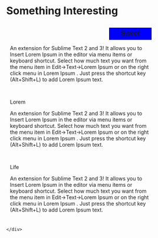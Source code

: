 <!DOCTYPE html>
<html>
<head>
	<meta charset="utf-8">
	<title>
		Module 2 Solutions 
	</title>
	<link rel="stylesheet" href="mod2.css">
</head>
<style>
	*{
	box-sizing: border-box;
}
p {
	 border: none;
	 margin-left: 0;
}

h1{
	font-family: Helvetica;
	color: black;
	text-align: center;
	margin-bottom: 15px;
}
.container {
	border: none;
	margin-left: auto;
	margin-right: auto;
	margin-top: 10px;
	margin-bottom: 10px;
	padding: 10px;
}

section {
	border:	1px solid black;
	background-color: grey;
	width: 100%;
	height: 200px;
	font-family: Helvetica;
	color: black;
	position: relative;
	overflow: auto;
}
#Sweet {
	border: 1px solid black;
	text-align: center;
	width: 30%;
	margin-left: 70%;
	font-family: Georgia,sans-serif;
	font-weight: bold;
	font-size: 125%;
	margin-bottom: 0;
	margin-top: 0;
	padding: 5px;
	background-color: blue;
}

#Lorem {
	border: 1px solid black;
	text-align: center;
	width: 30%;
	margin-left: 70%;
	font-family: Georgia,sans-serif;
	font-weight: bold;
	font-size: 125%;
	margin-bottom: 0;
	margin-top: 0;
	padding: 5px;
	background-color: green;
}

#Life {
	border: 1px solid black;
	text-align: center;
	width: 30%;
	margin-left: 70%;
	font-family: Georgia,sans-serif;
	font-weight: bold;
	font-size: 125%;
	margin-bottom: 0;
	margin-top: 0;
	background-color: pink;
	color: white;
	padding: 5px;
}

.row{
	width: 100%
}
@media (min-width: 992px) {
  .col-lg-1, .col-lg-2, .col-lg-3, .col-lg-4, .col-lg-5, .col-lg-6, .col-lg-7, .col-lg-8, .col-lg-9, .col-lg-10, .col-lg-11, .col-lg-12 {
    float: left;
   
  }
  .col-lg-1 {
    width: 8.33%;
  }
  .col-lg-2 {
    width: 16.66%;
  }
  .col-lg-3 {
    width: 25%;
  }
  .col-lg-4 {
    width: 33.33%;
  }
  .col-lg-5 {
    width: 41.66%;
  }
  .col-lg-6 {
    width: 50%;
  }
  .col-lg-7 {
    width: 58.33%;
  }
  .col-lg-8 {
    width: 66.66%;
  }
  .col-lg-9 {
    width: 74.99%;
  }
  .col-lg-10 {
    width: 83.33%;
  }
  .col-lg-11 {
    width: 91.66%;
  }
  .col-lg-12 {
    width: 100%;
  }
}

@media (min-width:768px ) and (max-width: 991px) {
  .col-md-1, .col-md-2, .col-md-3, .col-md-4, .col-md-5, .col-md-6, .col-md-7, .col-md-8, .col-md-9, .col-md-10, .col-md-11, .col-md-12 {
    float: left;
   
  }
  .col-md-1 {
    width: 8.33%;
  }
  .col-md-2 {
    width: 16.66%;
  }
  .col-md-3 {
    width: 25%;
  }
  .col-md-4 {
    width: 33.33%;
  }
  .col-md-5 {
    width: 41.66%;
  }
  .col-md-6 {
    width: 50%;
  }
  .col-md-7 {
    width: 58.33%;
  }
  .col-md-8 {
    width: 66.66%;
  }
  .col-md-9 {
    width: 74.99%;
  }
  .col-md-10 {
    width: 83.33%;
  }
  .col-md-11 {
    width: 91.66%;
  }
  .col-md-12 {
    width: 100%;
  }
}
@media (max-width: 768px) {
  .col-sm-1, .col-sm-2, .col-sm-3, .col-sm-4, .col-sm-5, .col-sm-6, .col-sm-7, .col-sm-8, .col-sm-9, .col-sm-10, .col-sm-11, .col-sm-12 {
 	float: left;
  }

  .col-sm-1 {
    width: 8.33%;
  }
  .col-sm-2 {
    width: 16.66%;
  }
  .col-sm-3 {
    width: 25%;
  }
  .col-sm-4 {
    width: 33.33%;
  }
  .col-sm-5 {
    width: 41.66%;
  }
  .col-sm-6 {
    width: 50%;
  }
  .col-sm-7 {
    width: 58.33%;
  }
  .col-sm-8 {
    width: 66.66%;
  }
  .col-sm-9 {
    width: 74.99%;
  }
  .col-sm-10 {
    width: 83.33%;
  }
  .col-sm-11 {
    width: 91.66%;
  }
  .col-sm-12 {
    width: 100%;
  }
}
</style>
<body>
<h1>Something Interesting</h1>
	<div class="row">
		<div class="container col-lg-4 col-md-6">
		<section>
		<div id="Sweet">
		Sweet
		</div>
		<p> An extension for Sublime Text 2 and 3! It allows you to Insert Lorem Ipsum in the editor via menu items or keyboard shortcut. Select how much text you want from the menu item in Edit->Text->Lorem Ipsum or on the right click menu in Lorem Ipsum . Just press the shortcut key (Alt+Shift+L) to add Lorem Ipsum text.</p>
		</section>
	 </div>	
		<div class="container col-lg-4 col-md-6">
		<section>
			<div id="Lorem">
				Lorem
			</div>
		<p> An extension for Sublime Text 2 and 3! It allows you to Insert Lorem Ipsum in the editor via menu items or keyboard shortcut. Select how much text you want from the menu item in Edit->Text->Lorem Ipsum or on the right click menu in Lorem Ipsum . Just press the shortcut key (Alt+Shift+L) to add Lorem Ipsum text.</p>
		</section>
		</div>
		<div class="container col-lg-4 col-md-6">
			<section>
			<div id="Life">
				Life
			</div>
		<p> An extension for Sublime Text 2 and 3! It allows you to Insert Lorem Ipsum in the editor via menu items or keyboard shortcut. Select how much text you want from the menu item in Edit->Text->Lorem Ipsum or on the right click menu in Lorem Ipsum . Just press the shortcut key (Alt+Shift+L) to add Lorem Ipsum text.</p>
	</section>
	</div>

	</div>
</body>
</html>
